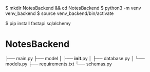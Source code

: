 $ mkdir NotesBackend && cd NotesBackend
$ python3 -m venv venv_backend
$ source venv_backend/bin/activate

$ pip install fastapi sqlalchemy

# NotesBackend
├── main.py
├── model
│   ├── __init__.py
│   ├── database.py
│   └── models.py
├── requirements.txt
└── schemas.py
